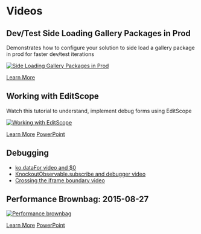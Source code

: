 # Videos

## Dev/Test Side Loading Gallery Packages in Prod
Demonstrates how to configure your solution to side load a gallery package in prod for faster dev/test iterations

[![Side Loading Gallery Packages in Prod](../media/videos/sideloadgallery.png)](https://auxdocs.blob.core.windows.net/videos/GalleryPackaging_H264_4500kbps_AAC_und_ch2_128kbps.mp4)

[Learn More](../../gallery-sdk/generated/index-gallery.md#gallery-package-development-and-debugging)

## Working with EditScope
Watch this tutorial to understand, implement debug forms using EditScope

[![Working with EditScope](../media/videos/editscope.png)](https://auxdocs.blob.core.windows.net/videos/EditScope_H264_4500kbps_AAC_und_ch2_128kbps.mp4)

[Learn More](portalfx-forms-working-with-edit-scopes.md)
[PowerPoint](https://auxdocs.blob.core.windows.net/videos/editscope20150312.pptx)

## Debugging

- [ko.dataFor video and $0](https://auxdocs.blob.core.windows.net/videos/koDataFor.mp4)
- [KnockoutObservable.subscribe and debugger video](https://auxdocs.blob.core.windows.net/videos/kosubscribe.mp4)
- [Crossing the iframe boundary video](https://auxdocs.blob.core.windows.net/videos/messageContext.mp4)

## Performance Brownbag: 2015-08-27

[![Performance brownbag](../media/videos/performancebrownbag.png)](https://auxdocs.blob.core.windows.net/videos/IbizaExtensionPerfandReliabilityBrownBag20150826_H264_4500kbps_AAC_und_ch2_128kbps.mp4)

[Learn More](portalfx-performance.md)
[PowerPoint](https://auxdocs.blob.core.windows.net/videos/PerfBrownbag_8_26_2015.pptx)